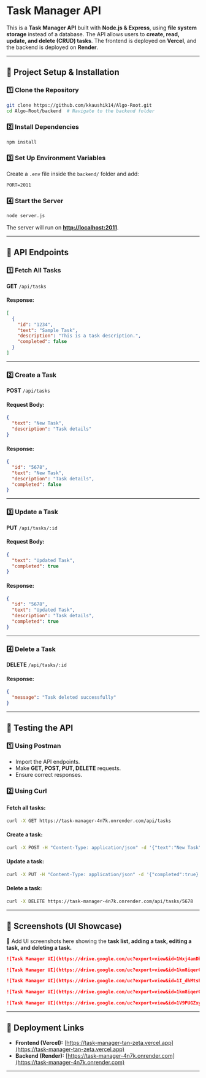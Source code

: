 # Task Manager API

This is a **Task Manager API** built with **Node.js & Express**, using **file system storage** instead of a database. The API allows users to **create, read, update, and delete (CRUD) tasks**. The frontend is deployed on **Vercel**, and the backend is deployed on **Render**.

---

## 📌 **Project Setup & Installation**

### **1️⃣ Clone the Repository**
```sh
git clone https://github.com/kkaushik14/Algo-Root.git
cd Algo-Root/backend  # Navigate to the backend folder
```

### **2️⃣ Install Dependencies**
```sh
npm install
```

### **3️⃣ Set Up Environment Variables**
Create a `.env` file inside the `backend/` folder and add:
```env
PORT=2011
```

### **4️⃣ Start the Server**
```sh
node server.js
```
The server will run on **[http://localhost:2011](http://localhost:2011)**.

---

## 📌 **API Endpoints**

### **1️⃣ Fetch All Tasks**
**GET** `/api/tasks`
#### **Response:**
```json
[
  {
    "id": "1234",
    "text": "Sample Task",
    "description": "This is a task description.",
    "completed": false
  }
]
```

---

### **2️⃣ Create a Task**
**POST** `/api/tasks`
#### **Request Body:**
```json
{
  "text": "New Task",
  "description": "Task details"
}
```
#### **Response:**
```json
{
  "id": "5678",
  "text": "New Task",
  "description": "Task details",
  "completed": false
}
```

---

### **3️⃣ Update a Task**
**PUT** `/api/tasks/:id`
#### **Request Body:**
```json
{
  "text": "Updated Task",
  "completed": true
}
```
#### **Response:**
```json
{
  "id": "5678",
  "text": "Updated Task",
  "description": "Task details",
  "completed": true
}
```

---

### **4️⃣ Delete a Task**
**DELETE** `/api/tasks/:id`
#### **Response:**
```json
{
  "message": "Task deleted successfully"
}
```

---

## 📌 **Testing the API**

### **1️⃣ Using Postman**
- Import the API endpoints.
- Make **GET, POST, PUT, DELETE** requests.
- Ensure correct responses.

### **2️⃣ Using Curl**
#### **Fetch all tasks:**
```sh
curl -X GET https://task-manager-4n7k.onrender.com/api/tasks
```
#### **Create a task:**
```sh
curl -X POST -H "Content-Type: application/json" -d '{"text":"New Task", "description":"Details"}' https://task-manager-4n7k.onrender.com/api/tasks
```
#### **Update a task:**
```sh
curl -X PUT -H "Content-Type: application/json" -d '{"completed":true}' https://task-manager-4n7k.onrender.com/api/tasks/5678
```
#### **Delete a task:**
```sh
curl -X DELETE https://task-manager-4n7k.onrender.com/api/tasks/5678
```

---

## 📌 **Screenshots (UI Showcase)**
📌 Add UI screenshots here showing the **task list, adding a task, editing a task, and deleting a task.**  
```md
![Task Manager UI](https://drive.google.com/uc?export=view&id=1Wxj4anDbuHzqSvSQQ7wOlZr5OrL16nRG)

![Task Manager UI](https://drive.google.com/uc?export=view&id=1km8iqerGotTWlAf30cWBlR-LHOk7Rjys)

![Task Manager UI](https://drive.google.com/uc?export=view&id=1I_dhMtsEioh5LcUUT-fruIyKHxhKWT-tv)

![Task Manager UI](https://drive.google.com/uc?export=view&id=1km8iqerGotTWlAf30cWBlR-LHOk7Rjys)

![Task Manager UI](https://drive.google.com/uc?export=view&id=1V9PUGZxyxcBwO0gd3dgIfNsW4Vw1sGzX)

```

---

## 📌 **Deployment Links**
- **Frontend (Vercel):** [https://task-manager-tan-zeta.vercel.app](https://task-manager-tan-zeta.vercel.app)
- **Backend (Render):** [https://task-manager-4n7k.onrender.com](https://task-manager-4n7k.onrender.com)

---
